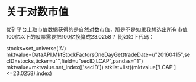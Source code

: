 # 关于对数市值

 优矿平台上取市值数据获得的是自然对数市值，那是不是如果我想选出所有市值100亿以下的股票需要把100亿换算成23.0258？
 比如如下代码：
 
stocks=set_universe('A')
mktvalue=DataAPI.MktStockFactorsOneDayGet(tradeDate=u"20160415",secID=stocks,ticker=u"",field=u"secID,LCAP",pandas="1")
mktvalue=mktvalue.set_index(['secID'])
stklist=list((mktvalue['LCAP']&lt;=23.0258).index)